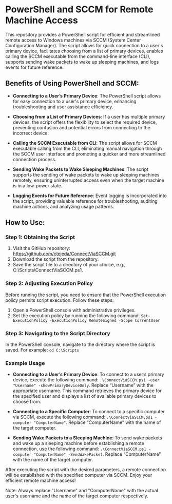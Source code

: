 # PowerShell and SCCM for Remote Machine Access

This repository provides a PowerShell script for efficient and streamlined remote access to Windows machines via SCCM (System Center Configuration Manager). The script allows for quick connection to a user's primary device, facilitates choosing from a list of primary devices, enables calling the SCCM executable from the command-line interface (CLI), supports sending wake packets to wake up sleeping machines, and logs events for future reference. 

## Benefits of Using PowerShell and SCCM:

* **Connecting to a User’s Primary Device**: The PowerShell script allows for easy connection to a user's primary device, enhancing troubleshooting and user assistance efficiency.

* **Choosing from a List of Primary Devices**: If a user has multiple primary devices, the script offers the flexibility to select the required device, preventing confusion and potential errors from connecting to the incorrect device.

* **Calling the SCCM Executable from CLI**: The script allows for SCCM executable calling from the CLI, eliminating manual navigation through the SCCM user interface and promoting a quicker and more streamlined connection process.

* **Sending Wake Packets to Wake Sleeping Machines**: The script supports the sending of wake packets to wake up sleeping machines remotely, ensuring uninterrupted access even when the target machine is in a low-power state.

* **Logging Events for Future Reference**: Event logging is incorporated into the script, providing valuable reference for troubleshooting, auditing machine actions, and analyzing usage patterns.

## How to Use:

### Step 1: Obtaining the Script

1. Visit the GitHub repository: https://github.com/ctejeda/ConnectViaSCCM.git
2. Download the script from the repository.
3. Save the script file to a directory of your choice, e.g., C:\Scripts\ConnectViaSCCM.ps1.

### Step 2: Adjusting Execution Policy

Before running the script, you need to ensure that the PowerShell execution policy permits script execution. Follow these steps:

1. Open a PowerShell console with administrative privileges.
2. Set the execution policy by running the following command: `Set-ExecutionPolicy -ExecutionPolicy RemoteSigned -Scope CurrentUser`

### Step 3: Navigating to the Script Directory

In the PowerShell console, navigate to the directory where the script is saved. For example: `cd C:\Scripts`

### Example Usage

* **Connecting to a User’s Primary Device**: To connect to a user’s primary device, execute the following command: `.\ConnectViaSCCM.ps1 -user "Username" -showPrimaryDeviceOnly`. Replace “Username” with the appropriate username. This command retrieves the primary device for the specified user and displays a list of available primary devices to choose from.

* **Connecting to a Specific Computer**: To connect to a specific computer via SCCM, execute the following command: `.\ConnectViaSCCM.ps1 -computer "ComputerName"`. Replace “ComputerName” with the name of the target computer.

* **Sending Wake Packets to a Sleeping Machine**: To send wake packets and wake up a sleeping machine before establishing a remote connection, use the following command: `.\ConnectViaSCCM.ps1 -computer "ComputerName" -SendWakePacket`. Replace “ComputerName” with the name of the target computer.

After executing the script with the desired parameters, a remote connection will be established with the specified computer via SCCM. Enjoy your efficient remote machine access!

Note: Always replace "Username" and "ComputerName" with the actual user's username and the name of the target computer respectively.
